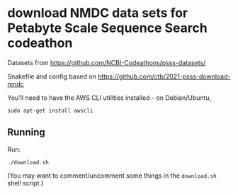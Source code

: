 # download NMDC data sets for Petabyte Scale Sequence Search codeathon

Datasets from https://github.com/NCBI-Codeathons/psss-datasets/

Snakefile and config based on https://github.com/ctb/2021-psss-download-nmdc

You'll need to have the AWS CLI utilities installed - on Debian/Ubuntu,
```
sudo apt-get install awscli
```

## Running

Run:
```
./download.sh
```

(You may want to comment/uncomment some things in the `download.sh`
shell script.)
